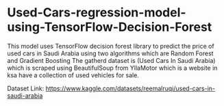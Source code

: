# Used-Cars-regression-model-using-TensorFlow-Decision-Forest
This model uses TensorFlow decision forest library to predict the price of used cars in Saudi Arabia using two algorithms which are Random Forest and Gradient Boosting
The gatherd dataset is (Used Cars In Saudi Arabia) which is scraped using BeautifulSoup from YllaMotor which is a website in ksa have a collection of used vehicles for sale.

Dataset Link: https://www.kaggle.com/datasets/reemalruqi/used-cars-in-saudi-arabia
